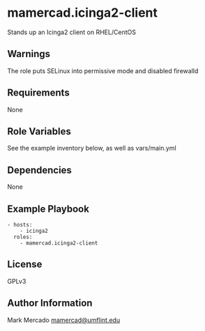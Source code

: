mamercad.icinga2-client
=======================

Stands up an Icinga2 client on RHEL/CentOS

Warnings
--------

The role puts SELinux into permissive mode and disabled firewalld

Requirements
------------

None

Role Variables
--------------

See the example inventory below, as well as vars/main.yml

Dependencies
------------

None

Example Playbook
----------------

    - hosts:
        - icinga2
      roles:
        - mamercad.icinga2-client

License
-------

GPLv3

Author Information
------------------

Mark Mercado <mamercad@umflint.edu>
